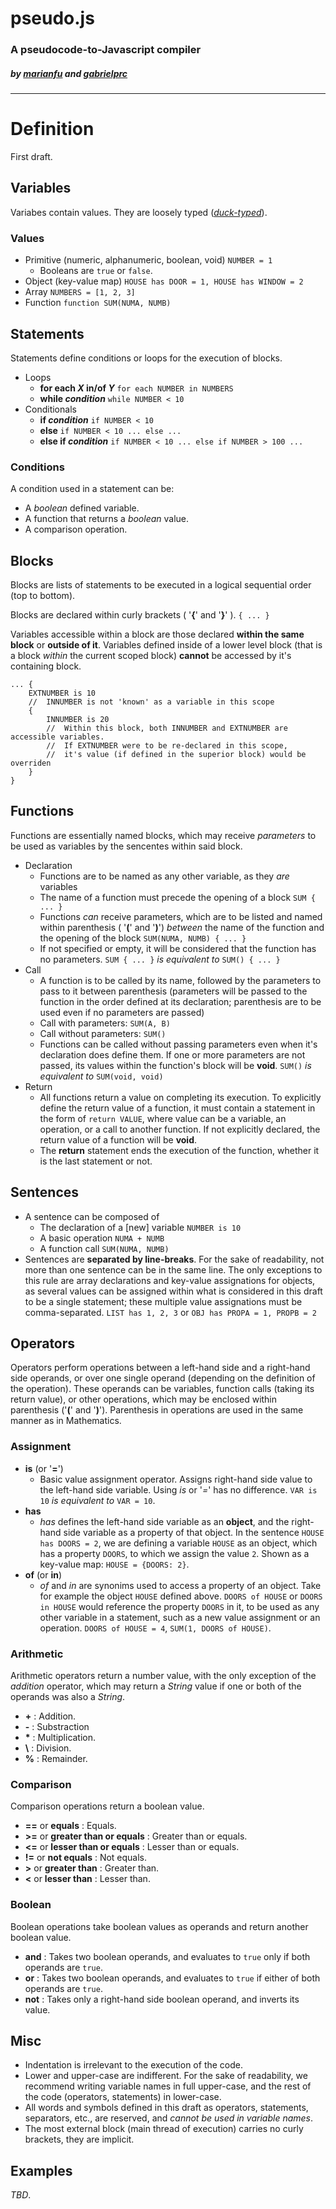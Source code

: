 # pseudo.js
### A pseudocode-to-Javascript compiler
##### by [marianfu](https://github.com/marianfu) and [gabrielprc](https://github.com/gabrielprc)

----
# Definition
First draft.

## Variables
Variabes contain values. They are loosely typed (*[duck-typed](https://en.wikipedia.org/wiki/Duck_typing)*).

### Values
  - Primitive (numeric, alphanumeric, boolean, void) `NUMBER = 1`
    - Booleans are `true` or `false`.
  - Object (key-value map) `HOUSE has DOOR = 1, HOUSE has WINDOW = 2`
  - Array `NUMBERS = [1, 2, 3]`
  - Function `function SUM(NUMA, NUMB)`

## Statements
Statements define conditions or loops for the execution of blocks.
- Loops
  - **for each _X_ in/of _Y_** `for each NUMBER in NUMBERS`
  - **while _condition_** `while NUMBER < 10`
- Conditionals
  - **if _condition_** `if NUMBER < 10`
  - **else** `if NUMBER < 10 ... else ...`
  - **else if _condition_** `if NUMBER < 10 ... else if NUMBER > 100 ...`

### Conditions
A condition used in a statement can be:
- A _boolean_ defined variable.
- A function that returns a _boolean_ value.
- A comparison operation.

## Blocks
Blocks are lists of statements to be executed in a logical sequential order (top to bottom).

Blocks are declared within curly brackets ( '**{**' and '**}**' ). `{ ... }` 

Variables accessible within a block are those declared **within the same block** or **outside of it**. Variables defined inside of a lower level block (that is a block _within_ the current scoped block) **cannot** be accessed by it's containing block.
```
... {
    EXTNUMBER is 10
    //  INNUMBER is not 'known' as a variable in this scope
    {
        INNUMBER is 20
        //  Within this block, both INNUMBER and EXTNUMBER are accessible variables.
        //  If EXTNUMBER were to be re-declared in this scope,
        //  it's value (if defined in the superior block) would be overriden
    }
}
```

## Functions
Functions are essentially named blocks, which may receive _parameters_ to be used as variables by the sencentes within said block.
- Declaration
  - Functions are to be named as any other variable, as they _are_ variables
  - The name of a function must precede the opening of a block `SUM { ... }`
  - Functions _can_ receive parameters, which are to be listed and named within parenthesis ( '**(**' and '**)**') _between_ the name of the function and the opening of the block `SUM(NUMA, NUMB) { ... }`
  - If not specified or empty, it will be considered that the function has no parameters. `SUM { ... }` _is equivalent to_ `SUM() { ... }`
- Call
  - A function is to be called by its name, followed by the parameters to pass to it between parenthesis (parameters will be passed to the function in the order defined at its declaration; parenthesis are to be used even if no parameters are passed)
  - Call with parameters: `SUM(A, B)`
  - Call without parameters: `SUM()`
  - Functions can be called without passing parameters even when it's declaration does define them. If one or more parameters are not passed, its values within the function's block will be **void**. `SUM()` _is equivalent to_ `SUM(void, void)`
- Return
  - All functions return a value on completing its execution. To explicitly define the return value of a function, it must contain a statement in the form of `return VALUE`, where value can be a variable, an operation, or a call to another function. If not explicitly declared, the return value of a function will be **void**.
  - The **return** statement ends the execution of the function, whether it is the last statement or not.

## Sentences
- A sentence can be composed of
  - The declaration of a [new] variable `NUMBER is 10`
  - A basic operation `NUMA + NUMB`
  - A function call `SUM(NUMA, NUMB)`
- Sentences are **separated by line-breaks**. For the sake of readability, not more than one sentence can be in the same line. The only exceptions to this rule are array declarations and key-value assignations for objects, as several values can be assigned within what is considered in this draft to be a single statement; these multiple value assignations must be comma-separated. `LIST has 1, 2, 3` or `OBJ has PROPA = 1, PROPB = 2`


## Operators

Operators perform operations between a left-hand side and a right-hand side operands, or over one single operand (depending on the definition of the operation). These operands can be variables, function calls (taking its return value), or other operations, which may be enclosed within parenthesis ('**(**' and '**)**'). Parenthesis in operations are used in the same manner as in Mathematics.

### Assignment
- **is** (or '**=**')
  - Basic value assignment operator. Assigns right-hand side value to the left-hand side variable. Using _is_ or '_=_' has no difference. `VAR is 10` _is equivalent to_ `VAR = 10`.
- **has**
  - _has_ defines the left-hand side variable as an **object**, and the right-hand side variable as a property of that object. In the sentence `HOUSE has DOORS = 2`, we are defining a variable `HOUSE` as an object, which has a property `DOORS`, to which we assign the value `2`. Shown as a key-value map: `HOUSE = {DOORS: 2}`.
- **of** (or **in**)
  - _of_ and _in_ are synonims used to access a property of an object. Take for example the object `HOUSE` defined above. `DOORS of HOUSE` or `DOORS in HOUSE` would reference the property `DOORS` in it, to be used as any other variable in a statement, such as a new value assignment or an operation. `DOORS of HOUSE = 4`, `SUM(1, DOORS of HOUSE)`.

### Arithmetic
Arithmetic operators return a number value, with the only exception of the _addition_ operator, which may return a _String_ value if one or both of the operands was also a _String_.
- **+** : Addition.
- **\-** : Substraction
- **\*** : Multiplication.
- **\\** : Division.
- **%** : Remainder.

### Comparison
Comparison operations return a boolean value.
- **==** or **equals** : Equals.
- **\>=** or **greater than or equals** : Greater than or equals.
- **<=** or **lesser than or equals** : Lesser than or equals.
- **!=** or **not equals** : Not equals.
- **\>** or **greater than** : Greater than.
- **<** or **lesser than** : Lesser than.

### Boolean
Boolean operations take boolean values as operands and return another boolean value.
- **and** : Takes two boolean operands, and evaluates to `true` only if both operands are `true`.
- **or** : Takes two boolean operands, and evaluates to `true` if either of both operands are `true`.
- **not** : Takes only a right-hand side boolean operand, and inverts its value.


## Misc
- Indentation is irrelevant to the execution of the code.
- Lower and upper-case are indifferent. For the sake of readability, we recommend writing variable names in full upper-case, and the rest of the code (operators, statements) in lower-case.
- All words and symbols defined in this draft as operators, statements, separators, etc., are reserved, and _cannot be used in variable names_.
- The most external block (main thread of execution) carries no curly brackets, they are implicit.

## Examples
_TBD_.
